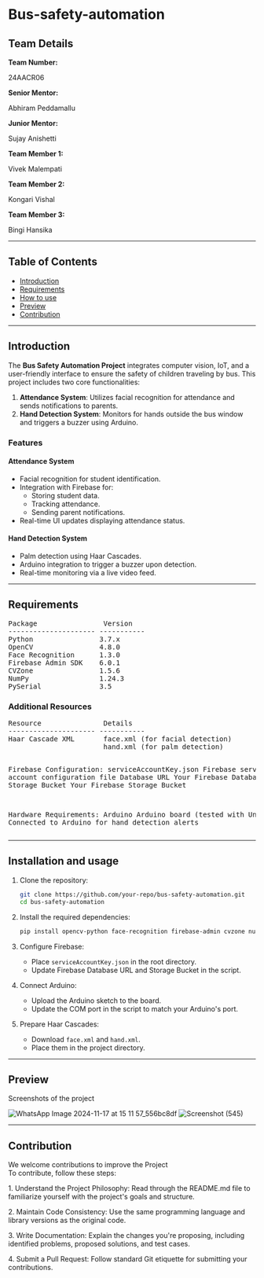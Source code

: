 # Bus-safety-automation

<h2>Team Details</h2>
<b>Team Number: </b><p>24AACR06</p>
<b>Senior Mentor:</b><p> Abhiram Peddamallu</p>
<b>Junior Mentor:</b><p> Sujay Anishetti</p>
<b>Team Member 1:</b><p> Vivek Malempati</p>
<b>Team Member 2:</b><p> Kongari Vishal</p>
<b>Team Member 3:</b><p> Bingi Hansika</p>

---
## Table of Contents
- [Introduction](#introduction) <br>
- [Requirements](#requirements) <br>
- [How to use](#installation-and-usage) <br>
- [Preview](#previews)
- [Contribution](#contribution)

---

## Introduction
The **Bus Safety Automation Project** integrates computer vision, IoT, and a user-friendly interface to ensure the safety of children traveling by bus. This project includes two core functionalities:

1. **Attendance System**: Utilizes facial recognition for attendance and sends notifications to parents.
2. **Hand Detection System**: Monitors for hands outside the bus window and triggers a buzzer using Arduino.


### Features
#### Attendance System
- Facial recognition for student identification.
- Integration with Firebase for:
  - Storing student data.
  - Tracking attendance.
  - Sending parent notifications.
- Real-time UI updates displaying attendance status.

#### Hand Detection System
- Palm detection using Haar Cascades.
- Arduino integration to trigger a buzzer upon detection.
- Real-time monitoring via a live video feed.

---

## Requirements

<pre>
Package                Version
--------------------- -----------
Python                3.7.x
OpenCV                4.8.0
Face Recognition      1.3.0
Firebase Admin SDK    6.0.1
CVZone                1.5.6
NumPy                 1.24.3
PySerial              3.5
</pre>

<h3>Additional Resources</h3>
<pre>
Resource               Details
--------------------- -----------
Haar Cascade XML       face.xml (for facial detection)
                       hand.xml (for palm detection)

Firebase Configuration:
serviceAccountKey.json Firebase service account configuration file
Database URL           Your Firebase Database URL
Storage Bucket         Your Firebase Storage Bucket

Hardware Requirements:
Arduino                Arduino board (tested with Uno)
Buzzer                 Connected to Arduino for hand detection alerts
</pre>



---

## Installation and usage
1. Clone the repository:
   ```bash
   git clone https://github.com/your-repo/bus-safety-automation.git
   cd bus-safety-automation
2. Install the required dependencies:
   ```bash
   pip install opencv-python face-recognition firebase-admin cvzone numpy pyserial
3. Configure Firebase:

   - Place `serviceAccountKey.json` in the root directory.
   - Update Firebase Database URL and Storage Bucket in the script.
4. Connect Arduino:

   - Upload the Arduino sketch to the board.
   - Update the COM port in the script to match your Arduino's port.
5. Prepare Haar Cascades:

   - Download `face.xml` and `hand.xml`.
   - Place them in the project directory.
---
## Preview
Screenshots of the project

![WhatsApp Image 2024-11-17 at 15 11 57_556bc8df](https://github.com/user-attachments/assets/d3f8c545-aeeb-40d6-8d6e-08b3e2e25314)
![Screenshot (545)](https://github.com/user-attachments/assets/e529cd69-adf8-4652-8bbe-232d65b274df)

---

<h2>Contribution</h2>
<p>We welcome contributions to improve the Project <br>
To contribute, follow these steps:

1.⁠ ⁠Understand the Project Philosophy: Read through the README.md file to familiarize yourself with the project's goals and structure.

2.⁠ ⁠Maintain Code Consistency: Use the same programming language and library versions as the original code.

3.⁠ ⁠Write Documentation: Explain the changes you're proposing, including identified problems, proposed solutions, and test cases.

4.⁠ ⁠Submit a Pull Request: Follow standard Git etiquette for submitting your contributions.</p>
